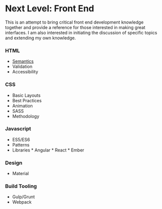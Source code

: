 # Next Level: Front End
This is an attempt to bring critical front end development knowledge together and provide a reference for those interested in making great interfaces. I am also interested in initiating the discussion of specific topics and extending my own knowledge.



### HTML
* [Semantics](https://github.com/StevenDufresne/Next-Level-Front-End/wiki/HTML---Semantics)
* Validation
* Accessibility


### CSS
* Basic Layouts
* Best Practices
* Animation
* SASS
* Methodology


### Javascript
* ES5/ES6
* Patterns
* Libraries
        * Angular
        * React
        * Ember

### Design
* Material

### Build Tooling
* Gulp/Grunt
* Webpack

